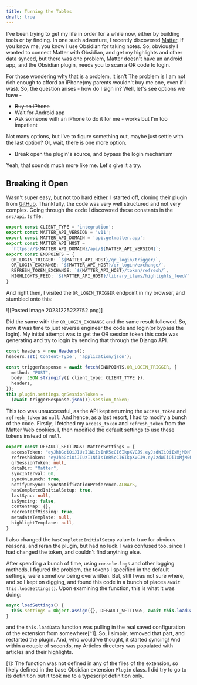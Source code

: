 ```yaml
---
title: Turning the Tables
draft: true
---
```

I've been trying to get my life in order for a while now, either by building tools or by finding. In one such adventure, I recently discovered [Matter](https://getmatter.com). If you know me, you know I use Obsidian for taking notes. So, obviously I wanted to connect Matter with Obsidian, and get my highlights and other data synced, but there was one problem, Matter doesn't have an android app, and the Obsidian plugin, needs you to scan a QR code to login. 

For those wondering why that is a problem, it isn't The problem is I am not rich enough to afford an iPhone(my parents wouldn't buy me one, even if I was). So, the question arises - how do I sign in? Well, let's see options we have -

- ~~Buy an iPhone~~
- ~~Wait for Android app~~
- Ask someone with an iPhone to do it for me - works but I'm too impatient

Not many options, but I've to figure something out, maybe just settle with the last option? Or, wait, there is one more option.

- Break open the plugin's source, and bypass the login mechanism

Yeah, that sounds much more like me. Let's give it a try.

## Breaking it Open

Wasn't super easy, but not too hard either. I started off, cloning their plugin from [GitHub](https://github.com/getmatterapp/obsidian-matter). Thankfully, the code was very well structured and not very complex. Going through the code I discovered these constants in the `src/api.ts` file.

```ts title="src/api.ts" {7,8}
export const CLIENT_TYPE = 'integration';
export const MATTER_API_VERSION = 'v11';
export const MATTER_API_DOMAIN = 'api.getmatter.app';
export const MATTER_API_HOST = 
  `https://${MATTER_API_DOMAIN}/api/${MATTER_API_VERSION}`;
export const ENDPOINTS = {
  QR_LOGIN_TRIGGER: `${MATTER_API_HOST}/qr_login/trigger/`,
  QR_LOGIN_EXCHANGE: `${MATTER_API_HOST}/qr_login/exchange/`,
  REFRESH_TOKEN_EXCHANGE: `${MATTER_API_HOST}/token/refresh/`,
  HIGHLIGHTS_FEED: `${MATTER_API_HOST}/library_items/highlights_feed/`
}
```

And right then, I visited the `QR_LOGIN_TRIGGER` endpoint in my browser, and stumbled onto this:

![[Pasted image 20231225222752.png]]

Did the same with the `QR_LOGIN_EXCHANGE` and the same result followed. So, now it was time to just reverse engineer the code and login(or bypass the login). My initial attempt was to get the QR session token this code was generating and try to login by sending that through the Django API.

```ts title="src/settings.ts" showLineNumbers{93}
const headers = new Headers();
headers.set('Content-Type', 'application/json');

const triggerResponse = await fetch(ENDPOINTS.QR_LOGIN_TRIGGER, {
  method: "POST",
  body: JSON.stringify({ client_type: CLIENT_TYPE }),
  headers,
});
this.plugin.settings.qrSessionToken = 
  (await triggerResponse.json()).session_token;
```

This too was unsuccessful, as the API kept returning the `access_token` and `refresh_token` as `null`. And hence, as a last resort, I had to modify a bunch of the code. Firstly, I fetched my `access_token` and `refresh_token` from the Matter Web cookies. I, then modified the default settings to use these tokens instead of `null`.

```ts title="src/settings.ts" showLineNumbers{47} {2-3,9}
export const DEFAULT_SETTINGS: MatterSettings = {
  accessToken: "eyJhbGciOiJIUzI1NiIsInR5cCI6IkpXVCJ9.eyJzdWIiOiIxMjM0NTY3ODkwIiwibmFtZSI6IkpvaG4gRG9lIiwiaWF0IjoxNTE2MjM5MDIyfQ.SflKxwRJSMeKKF2QT4fwpMeJf36POk6yJV_adQssw5c",
  refreshToken: "eyJhbGciOiJIUzI1NiIsInR5cCI6IkpXVCJ9.eyJzdWIiOiIxMjM0NTY3ODkwIiwibmFtZSI6IkpvaG4gRG9lIiwiaWF0IjoxNTE2MjM5MDIyfQ.SflKxwRJSMeKKF2QT4fwpMeJf36POk6yJV_adQssw5c",
  qrSessionToken: null,
  dataDir: "Matter",
  syncInterval: 60,
  syncOnLaunch: true,
  notifyOnSync: SyncNotificationPreference.ALWAYS,
  hasCompletedInitialSetup: true,
  lastSync: null,
  isSyncing: false,
  contentMap: {},
  recreateIfMissing: true,
  metadataTemplate: null,
  highlightTemplate: null,
}
```

I also changed the `hasCompletedInitialSetup` value to true for obvious reasons, and reran the plugin, but had no luck. I was confused too, since I had changed the token, and couldn't find anything else.

After spending a bunch of time, using `console.log`s and other logging methods, I figured the problem, the tokens I specified in the default settings, were somehow being overwritten. But, still I was not sure where, and so I kept on digging, and found this code in a bunch of places `await this.loadSettings()`. Upon examining the function, this is what it was doing:

```ts title="src/main.ts" showLineNumbers{69} {2}
async loadSettings() {
  this.settings = Object.assign({}, DEFAULT_SETTINGS, await this.loadData());
}
```

and the `this.loadData` function was pulling in the real saved configuration of the extension from somewhere[^1]. So, I simply, removed that part, and restarted the plugin. And, who would've thought, it started syncing! And within a couple of seconds, my Articles directory was populated with articles and their highlights.

[1]: The function was not defined in any of the files of the extension, so likely defined in the base Obsidian extension `Plugin` class. I did try to go to its definition but it took me to a typescript definition only.

